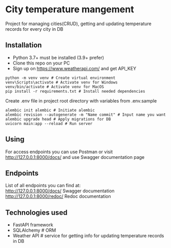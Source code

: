 # City temperature mangement

Project for managing cities(CRUD), getting and updating temperature records for every city in DB


## Installation
- Python 3.7+ must be installed (3.9+ prefer)
- Clone this repo on your PC
- Sign up on https://www.weatherapi.com/ and get API_KEY

```shell
python -m venv venv # Create virtual environment
venv\Scripts\activate # Activate venv for Windows
venv/bin/activate # Activate venv for MacOS
pip install -r requirements.txt # Install needed dependencies
```
Create .env file in project root directory with variables from .env.sample
```shell
alembic init alembic # Initiate alembic
alembic revision --autogenerate -m "Name commit" # Input name you want
alembic upgrade head # Apply migrations for DB
uvicorn main:app --reload # Run server
```

## Using

For access endpoints you can use Postman or visit http://127.0.0.1:8000/docs/ and use Swagger documentation page

## Endpoints

List of all endpoints you can find at:\
http://127.0.0.1:8000/docs/  Swagger documentation\
http://127.0.0.1:8000/redoc/ Redoc documentation

## Technologies used

- FastAPI framework
- SQLAlchemy # ORM
- Weather API # service for getting info for updating temperature records in DB